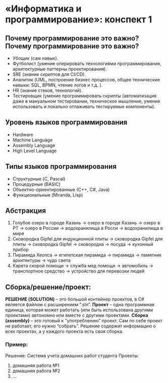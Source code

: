 # «Информатика и программирование»: конспект 1
## Почему программирование это важно?Почему программирование это важно?
- Убощик (сам навык).
- Футболист (умение оперировать технологиями программирования, архитектурные паттерны проектирования).
- SRE (знание скриптов для CI/CD).
- Аналитик (UML, построение бизнес процессов, общее технические навыки: SQL, BPMN, чтение логов и т.д. ).
- HR (знание стеков, технологий).
- Тестировщик (умение программировать скрипты (автоматизация даже в мануальном тестировании, техническое мышление, умение использовать и локально отлаживать тестируемые компоненты).

## Уровень языков программирования
- Hardware
- Machine Language
- Assembly Language
- High Level  Language

## Типы языков программирования
- Структурные (C, Pascal)
- Процедурные (BASIC)
- Объектно-ориентированные (С++, C#, Java)
- Функциональные (Miranda, Lisp)

## Абстракция
1. Голубое озеро в городе Казань -> озеро в городе Казань -> озеро в РТ -> озеро в России -> водохранилища в Росси -> водохранилища в мире
2. Сковородка Gipfel для индукционной плиты -> сковородка Gipfel для плиты -> сковородка Gipfel -> сковородка -> посуда -> кухонный прибор 
3. Пирамида Хеопса -> египетская пирамида -> пирамида -> памятник архитектуры -> чудо света
4. Карета скорой помощи -> служба мед помощи -> автомобиль  -> транспортное средство  -> устройство для перевозки людей 

## Сборка/решение/проект:
**РЕШЕНИЕ (SOLUTION)** – это большой контейнер проектов, в C# является файлом с расширением “.sln”.
**Проект** – одна программная единица, которая может работать (или быть использована другими проектами) автономно или вместе с другими проектами.
**Сборка (assembly)** – это готовый к “употреблению” проект. Сам по себе проект не работает, его нужно “собрать”.
Решение содержит информацию о всех проектах, а у каждого проекта есть своя сборка.

### Пример:
Решение: Система учета домашних работ студента 
Проекты:
1. домашняя работа №1
3. домашняя работа №2
5. …
